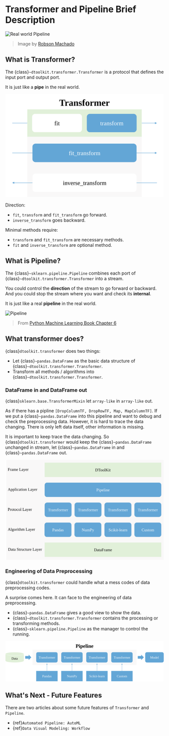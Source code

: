# Transformer and Pipeline Brief Description

![Real world Pipeline](https://cdn.pixabay.com/photo/2015/03/19/17/50/winter-681175_960_720.jpg)

> Image by [Robson Machado](https://pixabay.com/photos/winter-alaska-pipeline-oil-snow-681175/)

## What is Transformer?

The {class}`~dtoolkit.transformer.Transformer` is a protocol that defines the input port and output port.

It is just like a **pipe** in the real world.

![Transformer methods](../_static/transformer-method.svg)

Direction:

- `fit`, `transform` and `fit_transform` go forward.
- `inverse_transform` goes backward.

Minimal methods require:

- `transform` and `fit_transform` are necessary methods.
- `fit` and `inverse_transform` are optional method.

## What is Pipeline?

The {class}`~sklearn.pipeline.Pipeline` combines each port of {class}`~dtoolkit.transformer.Transformer` into a stream.

You could control the **direction** of the stream to go forward or backward.
And you could stop the stream where you want and check its **internal**.

It is just like a real **pipeline** in the real world.

![Pipeline](https://raw.githubusercontent.com/rasbt/python-machine-learning-book/master/code/ch06/images/06_01.png)

> From [Python Machine Learning Book Chapter 6](https://nbviewer.org/github/rasbt/python-machine-learning-book/blob/master/code/ch06/ch06.ipynb)

## What transformer does?

{class}`dtoolkit.transformer` does two things:

- Let {class}`~pandas.DataFrame` as the basic data structure of {class}`~dtoolkit.transformer.Transformer`.
- Transform all methods / algorithms into {class}`~dtoolkit.transformer.Transformer`.

### DataFrame in and DataFrame out

{class}`sklearn.base.TransformerMixin` let `array-like` in `array-like` out.

As if there has a pipline `[DropColumnTF, DropRowTF, Map, MapColumnTF]`.
If we put a {class}`~pandas.DataFrame` into this pipeline and want to debug and check the preprocessing data. However, it is hard to trace the data changing. There is only left data itself, other information is missing.

It is important to keep trace the data changing. So {class}`dtoolkit.transformer` would keep the {class}`~pandas.DataFrame` unchanged in stream, let {class}`~pandas.DataFrame` in and {class}`~pandas.DataFrame` out.

![Transformer architecture](../_static/transformer-architecture.svg)

### Engineering of Data Preprocessing

{class}`dtoolkit.transformer` could handle what a mess codes of data preprocessing codes.

A surprise comes here. It can face to the engineering of data preprocessing.

- {class}`~pandas.DataFrame` gives a good view to show the data.
- {class}`~dtoolkit.transformer.Transformer` contains the processing or transforming methods.
- {class}`~sklearn.pipeline.Pipeline` as the manager to control the running.

![DToolKit for transformer](../_static/transformer-with-pipeline.svg)

## What's Next - Future Features

There are two articles about some future features of `Transformer` and `Pipeline`.

- {ref}`Automated Pipeline: AutoML`
- {ref}`Data Visual Modeling: Workflow`
